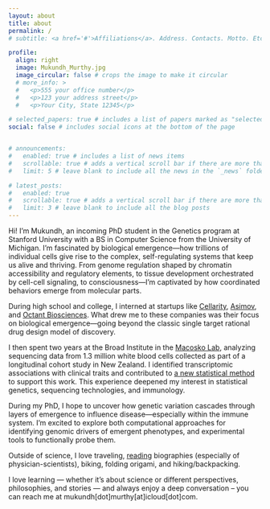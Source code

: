 ```yaml
---
layout: about
title: about
permalink: /
# subtitle: <a href='#'>Affiliations</a>. Address. Contacts. Motto. Etc.

profile:
  align: right
  image: Mukundh_Murthy.jpg
  image_circular: false # crops the image to make it circular
  # more_info: >
  #   <p>555 your office number</p>
  #   <p>123 your address street</p>
  #   <p>Your City, State 12345</p>

# selected_papers: true # includes a list of papers marked as "selected={true}"
social: false # includes social icons at the bottom of the page


# announcements:
#   enabled: true # includes a list of news items
#   scrollable: true # adds a vertical scroll bar if there are more than 3 news items
#   limit: 5 # leave blank to include all the news in the `_news` folder

# latest_posts:
#   enabled: true
#   scrollable: true # adds a vertical scroll bar if there are more than 3 new posts items
#   limit: 3 # leave blank to include all the blog posts
---
```


Hi! I’m Mukundh, an incoming PhD student in the Genetics program at Stanford University with a BS in Computer Science from the University of Michigan. I’m fascinated by biological emergence—how trillions of individual cells give rise to the complex, self-regulating systems that keep us alive and thriving. From genome regulation shaped by chromatin accessibility and regulatory elements, to tissue development orchestrated by cell-cell signaling, to consciousness—I’m captivated by how coordinated behaviors emerge from molecular parts.

During high school and college, I interned at startups like [Cellarity](https://cellarity.com/), [Asimov](https://www.asimov.com/), and [Octant Biosciences](https://www.octant.bio/). What drew me to these companies was their focus on biological emergence—going beyond the classic single target rational drug design model of discovery.

I then spent two years at the Broad Institute in the [Macosko Lab](https://macoskolab.com/), analyzing sequencing data from 1.3 million white blood cells collected as part of a longitudinal cohort study in New Zealand. I identified transcriptomic associations with clinical traits and contributed to [a new statistical method](https://www.nature.com/articles/s41588-025-02169-3) to support this work. This experience deepened my interest in statistical genetics, sequencing technologies, and immunology.

During my PhD, I hope to uncover how genetic variation cascades through layers of emergence to influence disease—especially within the immune system. I’m excited to explore both computational approaches for identifying genomic drivers of emergent phenotypes, and experimental tools to functionally probe them.

Outside of science, I love traveling, [reading](https://www.goodreads.com/review/list/132281867-mukundh-murthy?shelf=currently-reading) biographies (especially of physician-scientists), biking, folding origami, and hiking/backpacking.

I love learning — whether it’s about science or different perspectives, philosophies, and stories — and always enjoy a deep conversation – you can reach me at mukundh[dot]murthy[at]icloud[dot]com.
